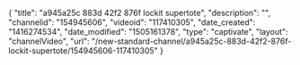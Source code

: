 {
    "title": "a945a25c 883d 42f2 876f lockit supertote",
    "description": "",
    "channelid": "154945606",
    "videoid": "117410305",
    "date_created": "1416274534",
    "date_modified": "1505161378",
    "type": "captivate",
    "layout": "channelVideo",
    "url": "\/new-standard-channel\/a945a25c-883d-42f2-876f-lockit-supertote\/154945606-117410305"
}